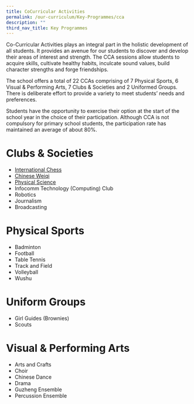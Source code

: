```yaml
---
title: CoCurricular Activities
permalink: /our-curriculum/Key-Programmes/cca
description: ""
third_nav_title: Key Programmes
---
```

Co-Curricular Activities plays an integral part in the holistic development of all students. It provides an avenue for our students to discover and develop their areas of interest and strength. The CCA sessions allow students to acquire skills, cultivate healthy habits, inculcate sound values, build character strengths and forge friendships.

The school offers a total of 22 CCAs comprising of 7 Physical Sports, 6 Visual & Performing Arts, 7 Clubs & Societies and 2 Uniformed Groups. There is deliberate effort to provide a variety to meet students’ needs and preferences.

Students have the opportunity to exercise their option at the start of the school year in the choice of their participation. Although CCA is not compulsory for primary school students, the participation rate has maintained an average of about 80%.

# Clubs & Societies
* [International Chess](/ccas/chess)
* [Chinese Weiqi](/ccas/chineseweiqi)
* [Physical Science](/ccas/physicalscience)
* Infocomm Technology (Computing) Club
* Robotics
* Journalism
* Broadcasting

# Physical Sports
* Badminton
* Football
* Table Tennis
* Track and Field
* Volleyball
* Wushu

# Uniform Groups
* Girl Guides (Brownies)
* Scouts

# Visual & Performing Arts
* Arts and Crafts
* Choir
* Chinese Dance
* Drama
* Guzheng Ensemble
* Percussion Ensemble